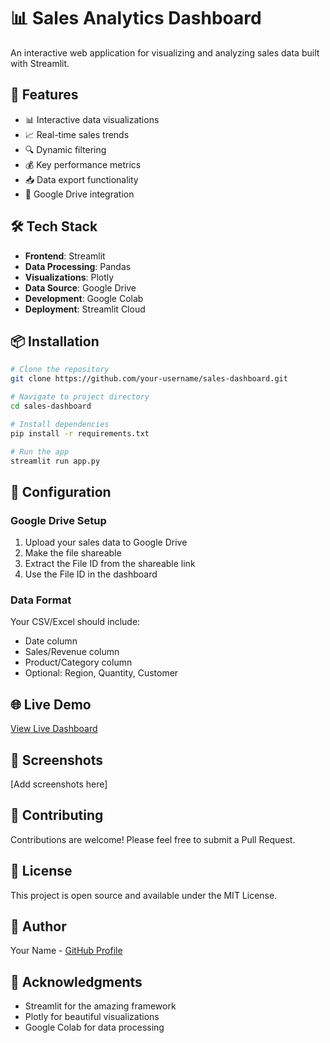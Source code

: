 # 📊 Sales Analytics Dashboard

An interactive web application for visualizing and analyzing sales data built with Streamlit.

## 🚀 Features

- 📊 Interactive data visualizations
- 📈 Real-time sales trends
- 🔍 Dynamic filtering
- 💰 Key performance metrics
- 📥 Data export functionality
- 🔗 Google Drive integration

## 🛠️ Tech Stack

- **Frontend**: Streamlit
- **Data Processing**: Pandas
- **Visualizations**: Plotly
- **Data Source**: Google Drive
- **Development**: Google Colab
- **Deployment**: Streamlit Cloud

## 📦 Installation
```bash
# Clone the repository
git clone https://github.com/your-username/sales-dashboard.git

# Navigate to project directory
cd sales-dashboard

# Install dependencies
pip install -r requirements.txt

# Run the app
streamlit run app.py
```

## 🔧 Configuration

### Google Drive Setup
1. Upload your sales data to Google Drive
2. Make the file shareable
3. Extract the File ID from the shareable link
4. Use the File ID in the dashboard

### Data Format
Your CSV/Excel should include:
- Date column
- Sales/Revenue column
- Product/Category column
- Optional: Region, Quantity, Customer

## 🌐 Live Demo

[View Live Dashboard](https://your-app.streamlit.app)

## 📸 Screenshots

[Add screenshots here]

## 🤝 Contributing

Contributions are welcome! Please feel free to submit a Pull Request.

## 📄 License

This project is open source and available under the MIT License.

## 👤 Author

Your Name - [GitHub Profile](https://github.com/your-username)

## 🙏 Acknowledgments

- Streamlit for the amazing framework
- Plotly for beautiful visualizations
- Google Colab for data processing
